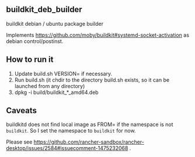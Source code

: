 ## buildkit\_deb\_builder

buildkit debian / ubuntu package builder

Implements https://github.com/moby/buildkit#systemd-socket-activation as debian control/postinst.

## How to run it

1. Update build.sh VERSION= if necessary.
2. Run build.sh (it chdir to the directory build.sh exists, so it can be launched from any directory)
3. dpkg -i build/buildkit\_\*\_amd64.deb

## Caveats

buildkitd does not find local image as FROM= if the namespace is not `buildkit`. So I set the namespace to `buildkit` for now.

Please see https://github.com/rancher-sandbox/rancher-desktop/issues/2584#issuecomment-1475232068 .
